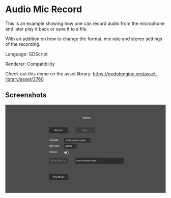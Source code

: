 # Audio Mic Record

This is an example showing how one can record audio from
the microphone and later play it back or save it to a file.

With an addition on how to change the format, mix rate and
stereo settings of the recording.

Language: GDScript

Renderer: Compatibility

Check out this demo on the asset library: https://godotengine.org/asset-library/asset/2760

## Screenshots

![Screenshot](screenshots/mic_record.png)
